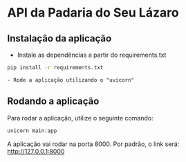# API da Padaria do Seu Lázaro

## Instalação da aplicação

- Instale as dependências a partir do requirements.txt

 ```bash
pip install -r requirements.txt
```
```
- Rode a aplicação utilizando o "uvicorn"
```

## Rodando a aplicação 

Para rodar a aplicação, utilize o seguinte comando:

```bash
uvicorn main:app
```

A aplicação vai rodar na porta 8000. Por padrão, o link será: http://127.0.0.1:8000
